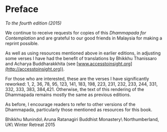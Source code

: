 Preface
=======

*To the fourth edition (2015)*

We continue to receive requests for copies of this *Dhammapada for
Contemplation* and are grateful to our good friends in Malaysia for
making a reprint possible.

As well as using resources mentioned above in earlier editions, in adjusting
some verses I have had the benefit of translations by Bhikkhu Thanissaro and
Acharya Buddharakkhita (see
[www.accesstoinsight.org](http://accesstoinsight.org)).

For those who are interested, these are the verses I have significantly
reworked: 1, 2, 36, 78, 95, 123, 141, 183, 198, 223, 231, 232, 233, 244, 331,
332, 333, 383, 384,421. Otherwise, the text of this rendering of the Dhammapada
remains mostly the same as previous editions.

As before, I encourage readers to refer to other versions of the Dhammapada,
particularly those mentioned as resources for this book.

Bhikkhu Munindo\\
Aruna Ratanagiri Buddhist Monastery\\
Northumberland, UK\\
Winter Retreat 2015

